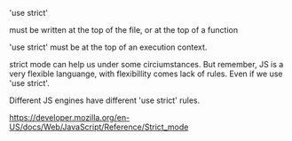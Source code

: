 'use strict'

must be written at the top of the file, or
at the top of a function

'use strict' must be at the top of an execution context.

strict mode can help us under some circiumstances. But remember, JS is a 
very flexible languange, with flexibillity comes lack of rules. Even
if we use 'use strict'.

Different JS engines have different 'use strict' rules. 

https://developer.mozilla.org/en-US/docs/Web/JavaScript/Reference/Strict_mode
